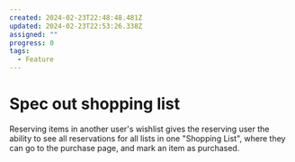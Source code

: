 ```yaml
---
created: 2024-02-23T22:48:48.481Z
updated: 2024-02-23T22:53:26.338Z
assigned: ""
progress: 0
tags:
  - Feature
---
```


# Spec out shopping list

Reserving items in another user's wishlist gives the reserving user the ability to see all reservations for all lists in one "Shopping List", where they can go to the purchase page, and mark an item as purchased.

